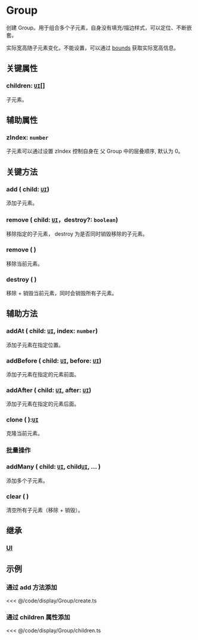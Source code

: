 # Group

创建 Group。用于组合多个子元素，自身没有填充/描边样式，可以定位、不断嵌套。

实际宽高随子元素变化，不能设置，可以通过 [bounds](/reference/property/bounds.md) 获取实际宽高信息。

## 关键属性

### children: [`UI`](./UI.md)[]

子元素。

## 辅助属性

### zIndex: `number`

子元素可以通过设置 zIndex 控制自身在 父 Group 中的层叠顺序, 默认为 0。

## 关键方法

### add ( child: [`UI`](./UI.md))

添加子元素。

### remove ( child: [`UI`](./UI.md)，destroy?: `boolean`)

移除指定的子元素， destroy 为是否同时销毁移除的子元素。

### remove ( )

移除当前元素。

### destroy ( )

移除 + 销毁当前元素，同时会销毁所有子元素。

## 辅助方法

### addAt ( child: [`UI`](./UI.md), index: `number`)

添加子元素在指定位置。

### addBefore ( child: [`UI`](./UI.md), before: [`UI`](./UI.md))

添加子元素在指定的元素前面。

### addAfter ( child: [`UI`](./UI.md), after: [`UI`](./UI.md))

添加子元素在指定的元素后面。

### clone ( ):[`UI`](/reference/display/UI.md)

克隆当前元素。

### 批量操作

### addMany ( child: [`UI`](./UI.md), child[`UI`](./UI.md), ... )

添加多个子元素。

<!-- ### removeAll ( destroy?: `boolean`)

移除内部的所有子元素， destroy 为是否同时销毁移除的子元素。 -->

### clear ( )

清空所有子元素（移除 + 销毁）。

## 继承

### [UI](./UI.md)

<!-- ## API

### [Group](/api/classes/Group.md) -->

## 示例

### 通过 add 方法添加

<<< @/code/display/Group/create.ts

### 通过 children 属性添加

<<< @/code/display/Group/children.ts
